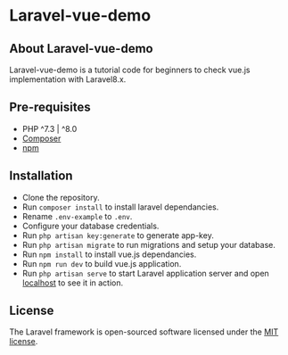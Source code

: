# Laravel-vue-demo

## About Laravel-vue-demo

Laravel-vue-demo is a tutorial code for beginners to check vue.js implementation with Laravel8.x.

## Pre-requisites

- PHP ^7.3 | ^8.0
- [Composer](https://getcomposer.org/doc/00-intro.md)
- [npm](https://docs.npmjs.com/cli/v6/commands/npm-install)

## Installation

- Clone the repository.
- Run `composer install` to install laravel dependancies.
- Rename `.env-example` to `.env`.
- Configure your database credentials.
- Run `php artisan key:generate` to generate app-key.
- Run `php artisan migrate` to run migrations and setup your database.
- Run `npm install` to install vue.js dependancies.
- Run `npm run dev` to build vue.js application.
- Run `php artisan serve` to start Laravel application server and open [localhost](http://localhost:8000) to see it in action.

## License

The Laravel framework is open-sourced software licensed under the [MIT license](https://opensource.org/licenses/MIT).
